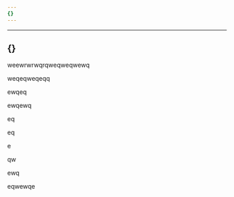 ```yaml
---
{}
---
```

---
{}
---
weewrwrwqrqweqweqwewq

weqeqweqeqq

ewqeq

ewqewq

eq

eq

e

qw

ewq

eqwewqe
